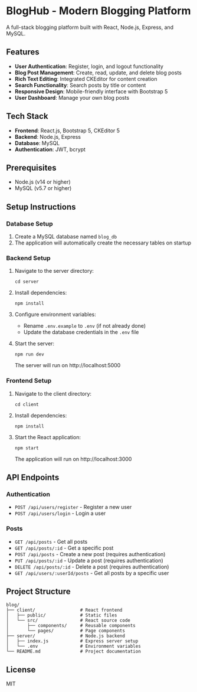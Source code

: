 # BlogHub - Modern Blogging Platform

A full-stack blogging platform built with React, Node.js, Express, and MySQL.

## Features

- **User Authentication**: Register, login, and logout functionality
- **Blog Post Management**: Create, read, update, and delete blog posts
- **Rich Text Editing**: Integrated CKEditor for content creation
- **Search Functionality**: Search posts by title or content
- **Responsive Design**: Mobile-friendly interface with Bootstrap 5
- **User Dashboard**: Manage your own blog posts

## Tech Stack

- **Frontend**: React.js, Bootstrap 5, CKEditor 5
- **Backend**: Node.js, Express
- **Database**: MySQL
- **Authentication**: JWT, bcrypt

## Prerequisites

- Node.js (v14 or higher)
- MySQL (v5.7 or higher)

## Setup Instructions

### Database Setup

1. Create a MySQL database named `blog_db`
2. The application will automatically create the necessary tables on startup

### Backend Setup

1. Navigate to the server directory:
   ```
   cd server
   ```

2. Install dependencies:
   ```
   npm install
   ```

3. Configure environment variables:
   - Rename `.env.example` to `.env` (if not already done)
   - Update the database credentials in the `.env` file

4. Start the server:
   ```
   npm run dev
   ```
   The server will run on http://localhost:5000

### Frontend Setup

1. Navigate to the client directory:
   ```
   cd client
   ```

2. Install dependencies:
   ```
   npm install
   ```

3. Start the React application:
   ```
   npm start
   ```
   The application will run on http://localhost:3000

## API Endpoints

### Authentication
- `POST /api/users/register` - Register a new user
- `POST /api/users/login` - Login a user

### Posts
- `GET /api/posts` - Get all posts
- `GET /api/posts/:id` - Get a specific post
- `POST /api/posts` - Create a new post (requires authentication)
- `PUT /api/posts/:id` - Update a post (requires authentication)
- `DELETE /api/posts/:id` - Delete a post (requires authentication)
- `GET /api/users/:userId/posts` - Get all posts by a specific user

## Project Structure

```
blog/
├── client/                 # React frontend
│   ├── public/             # Static files
│   └── src/                # React source code
│       ├── components/     # Reusable components
│       └── pages/          # Page components
├── server/                 # Node.js backend
│   ├── index.js            # Express server setup
│   └── .env                # Environment variables
└── README.md               # Project documentation
```

## License

MIT
